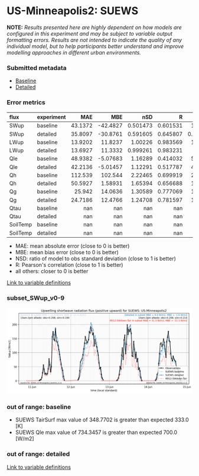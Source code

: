 # US-Minneapolis2: SUEWS

**NOTE:** *Results presented here are highly dependent on how models are configured in this experiment and may be subject to variable output formatting errors. Results are not intended to indicate the quality of any individual model, but to help participants better understand and improve modelling approaches in different urban environments.*

### Submitted metadata

- [Baseline](SUEWS_US-Minneapolis2_baseline_attrs.md)
- [Detailed](SUEWS_US-Minneapolis2_detailed_attrs.md)

### Error metrics

| flux     | experiment   |      MAE |       MBE |        nSD |          R |        5th |      95th |     RMSE |      cRMSE |      AMBE |         1-nSD |         1-R |   nSkewness |   nKurtosis |    Overlap |
|:---------|:-------------|---------:|----------:|-----------:|-----------:|-----------:|----------:|---------:|-----------:|----------:|--------------:|------------:|------------:|------------:|-----------:|
| SWup     | baseline     |  43.1372 | -42.4827  |   0.501473 |   0.601531 |   1.12912  | 152.043   |  88.7875 |   0.805091 |  42.4827  |   0.498528    |   0.398469  |   0.583527  |    1.11134  |   0.153708 |
| SWup     | detailed     |  35.8097 | -30.8761  |   0.591605 |   0.645807 |   0.793089 | 125.334   |  80.2964 |   0.765422 |  30.8761  |   0.408396    |   0.354193  |   0.629576  |    1.14889  |   0.100052 |
| LWup     | baseline     |  13.9202 |  11.8237  |   1.00226  |   0.983569 |  11.8201   |   8.1592  |  17.6907 |   0.181496 |  11.8237  |   0.0022625   |   0.0164307 |   0.493465  |    0.553734 |   0.105995 |
| LWup     | detailed     |  13.6927 |  11.3332  |   0.999261 |   0.983231 |  11.53     |   7.13135 |  17.4531 |   0.183065 |  11.3332  |   0.000740294 |   0.0167686 |   0.510804  |    0.567494 |   0.105062 |
| Qle      | baseline     |  48.9382 |  -5.07683 |   1.16289  |   0.414032 |   5.84909  |  19.4986  |  91.0121 |   1.17871  |   5.07683 |   0.162891    |   0.585968  |   0.416659  |    0.857015 |   0.258946 |
| Qle      | detailed     |  42.2136 |  -5.01457 |   1.12291  |   0.517787 |   4.48977  |  30.5247  |  80.9402 |   1.04789  |   5.01457 |   0.122912    |   0.482213  |   0.321211  |    0.549658 |   0.242099 |
| Qh       | baseline     | 112.539  | 102.544   |   2.22465  |   0.699919 |  29.2657   | 271.898   | 148.02   |   1.68372  | 102.544   |   1.22465     |   0.300081  |   0.0994612 |    0.830148 |   0.373488 |
| Qh       | detailed     |  50.5927 |   1.58931 |   1.65394  |   0.656688 |  19.0269   | 117.825   |  79.2839 |   1.25031  |   1.58931 |   0.653935    |   0.343312  |   0.432904  |    0.113631 |   0.289804 |
| Qg       | baseline     |  25.942  |  14.0636  |   1.30589  |   0.777069 |   1.26552  |  33.4471  |  39.3082 |   0.82208  |  14.0636  |   0.30588     |   0.222931  |   0.301225  |    0.765622 |   0.193751 |
| Qg       | detailed     |  24.7186 |  12.4766  |   1.24708  |   0.781597 |   1.58784  |  26.5588  |  36.9241 |   0.778319 |  12.4766  |   0.247071    |   0.218403  |   0.320386  |    0.786669 |   0.193177 |
| Qtau     | baseline     | nan      | nan       | nan        | nan        | nan        | nan       | nan      | nan        | nan       | nan           | nan         | nan         |  nan        | nan        |
| Qtau     | detailed     | nan      | nan       | nan        | nan        | nan        | nan       | nan      | nan        | nan       | nan           | nan         | nan         |  nan        | nan        |
| SoilTemp | baseline     | nan      | nan       | nan        | nan        | nan        | nan       | nan      | nan        | nan       | nan           | nan         | nan         |  nan        | nan        |
| SoilTemp | detailed     | nan      | nan       | nan        | nan        | nan        | nan       | nan      | nan        | nan       | nan           | nan         | nan         |  nan        | nan        |

 - MAE: mean absolute error (close to 0 is better)
 - MBE: mean bias error (close to 0 is better)
 - NSD: ratio of model to obs standard deviation (close to 1 is better)
 - R: Pearson's correlation (close to 1 is better)
 - all others: closer to 0 is better

[Link to variable definitions](../modelattrs/variable_definitions.md)

### <a name="subset_swup_v0-9"></a>subset_SWup_v0-9
[![SUEWS_US-Minneapolis2_subset_SWup_v0-9.png](SUEWS_US-Minneapolis2_subset_SWup_v0-9.png)](SUEWS_US-Minneapolis2_subset_SWup_v0-9.png)

### out of range: baseline

 - SUEWS TairSurf max value of 348.7702 is greater than expected 333.0 [K]
 - SUEWS Qle max value of 734.3457 is greater than expected 700.0 [W/m2]

### out of range: detailed



[Link to variable definitions](../modelattrs/variable_definitions.md)

